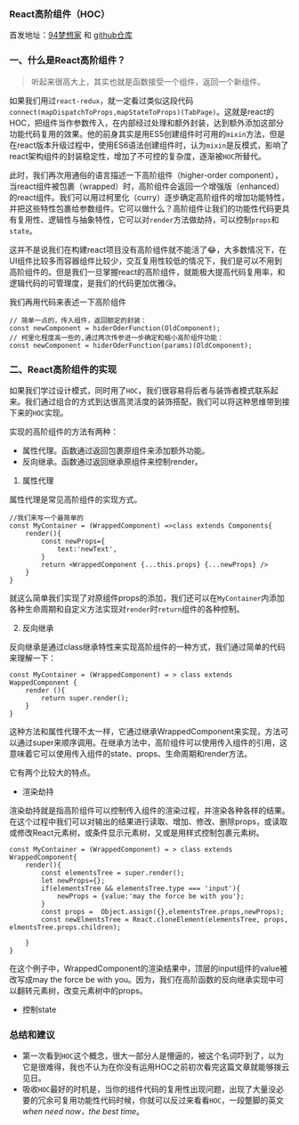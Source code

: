 ### React高阶组件（HOC）

首发地址：[94梦想家](http://94dreamer.com/) 和 [github仓库](https://github.com/94dreamer/)

### 一、什么是React高阶组件？
> 听起来很高大上，其实也就是函数接受一个组件，返回一个新组件。

如果我们用过`react-redux`，就一定看过类似这段代码 `connect(mapDispatchToProps,mapStateToProps)(TabPage)`。这就是react的HOC，把组件当作参数传入，在内部经过处理和额外封装，达到额外添加这部分功能代码复用的效果。他的前身其实是用ES5创建组件时可用的`mixin`方法，但是在react版本升级过程中，使用ES6语法创建组件时，认为`mixin`是反模式，影响了react架构组件的封装稳定性，增加了不可控的复杂度，逐渐被`HOC`所替代。

此时，我们再次用通俗的语言描述一下高阶组件（higher-order component），当react组件被包裹（wrapped）时，高阶组件会返回一个增强版（enhanced）的react组件。我们可以用过柯里化（curry）逐步确定高阶组件的增加功能特性，并把这些特性包裹给参数组件。它可以做什么？高阶组件让我们的功能性代码更具有复用性、逻辑性与抽象特性，它可以对`render`方法做劫持，可以控制`props`和`state`。

这并不是说我们在构建react项目没有高阶组件就不能活了😂，大多数情况下，在UI组件比较多而容器组件比较少，交互复用性较低的情况下，我们是可以不用到高阶组件的。但是我们一旦掌握react的高阶组件，就能极大提高代码复用率，和逻辑代码的可管理度，是我们的代码更加优雅😘。

我们再用代码来表述一下高阶组件

```
// 简单一点的，传入组件，返回额定的封装：
const newComponent = hiderOderFunction(OldComponent);
// 柯里化程度高一些的,通过两次传参进一步确定和缩小高阶组件功能：
const newComponent = hiderOderFunction(params)(OldComponent);
```

### 二、React高阶组件的实现

如果我们学过设计模式，同时用了`HOC`，我们很容易将后者与装饰者模式联系起来。我们通过组合的方式到达很高灵活度的装饰搭配，我们可以将这种思维带到接下来的`HOC`实现。

实现的高阶组件的方法有两种：

- 属性代理。函数通过返回包裹原组件来添加额外功能。
- 反向继承。函数通过返回继承原组件来控制render。

1. 属性代理

属性代理是常见高阶组件的实现方式。

```
//我们来写一个最简单的
const MyContainer = (WrappedComponent) =>class extends Components{
	render(){
		const newProps={
			text:'newText',
		}
		return <WrappedComponent {...this.props} {...newProps} />
	}
}
```

就这么简单我们实现了对原组件props的添加，我们还可以在`MyContainer`内添加各种生命周期和自定义方法实现对`render`时`return`组件的各种控制。

2. 反向继承

反向继承是通过class继承特性来实现高阶组件的一种方式，我们通过简单的代码来理解一下：

```
const MyContainer = (WrappedComponent) = > class extends WappedComponent {
	render (){
		return super.render();
	}
}
```
这种方法和属性代理不太一样，它通过继承WrappedComponent来实现，方法可以通过super来顺序调用。在继承方法中，高阶组件可以使用传入组件的引用，这意味着它可以使用传入组件的state、props、生命周期和render方法。

它有两个比较大的特点。

- 渲染劫持

渲染劫持就是指高阶组件可以控制传入组件的渲染过程，并渲染各种各样的结果。在这个过程中我们可以对输出的结果进行读取、增加、修改、删除props，或读取或修改React元素树，或条件显示元素树，又或是用样式控制包裹元素树。

```
const MyContainer = (WrappedComponent) = > class extends WrappedComponent{
	render(){
		const elementsTree = super.render();
		let newProps={};
		if(elementsTree && elementsTree.type === 'input'){
			newProps = {value:'may the force be with you'};
		}
		const props =  Object.assign({},elementsTree.props,newProps);
		const newElmentsTree = React.cloneElement(elementsTree, props, elmentsTree.props.children);
		
	}
}
```
在这个例子中，WrappedComponent的渲染结果中，顶层的input组件的value被改写成may the force be with you。因为，我们在高阶函数的反向继承实现中可以翻转元素树，改变元素树中的props。

- 控制state



### 总结和建议

- 第一次看到`HOC`这个概念，很大一部分人是懵逼的，被这个名词吓到了，以为它是很难得，我也不认为在你没有运用HOC之前初次看完这篇文章就能够拨云见日。
- 吸收`HOC`最好的时机是，当你的组件代码的复用性出现问题，出现了大量没必要的冗余可复用功能性代码时候，你就可以反过来看看`HOC`，一段蹩脚的英文 *when need now，the best time*。




